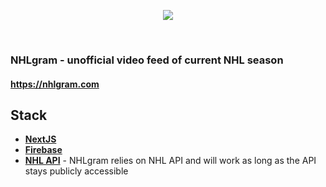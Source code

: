 <p align="center">
    <img src="https://martinjuzl.com/nhlgram.png?v3" />
</p>
<br />

### NHLgram - unofficial video feed of current NHL season

#### <a href="https://nhlgram.com/">https://nhlgram.com</a>

## Stack
- **[NextJS](https://nextjs.org/learn/basics/getting-started)**
- **[Firebase](https://firebase.google.com/docs/web/setup)**
- **[NHL API](https://gitlab.com/dword4/nhlapi)** - NHLgram relies on NHL API and will work as long as the API stays publicly accessible

